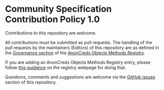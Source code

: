 # Community Specification Contribution Policy 1.0

Contributions to this repository are welcome.

All contributions must be submitted as pull requests. The handling of the pull
requests by the maintainers (Editors) of this repository are as defined in the
[Governance
section](https://anoncreds-wg.github.io/anoncreds-objects-methods-registry/) of
the [AnonCreds Objects Methods
Registry](https://anoncreds-wg.github.io/anoncreds-objects-methods-registry/).

If you are adding an AnonCreds Objects Methods Registry entry, please follow
[this
guidance](https://anoncreds-wg.github.io/anoncreds-objects-methods-registry/#adding-a-registry-entry)
on the registry webpage for doing that.

Questions, comments and suggestions are welcome via the [GitHub
issues](https://github.com/AnonCreds-WG/anoncreds-objects-methods-registry/issues)
section of this repository.
